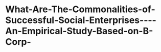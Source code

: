# What-Are-The-Commonalities-of-Successful-Social-Enterprises----An-Empirical-Study-Based-on-B-Corp-